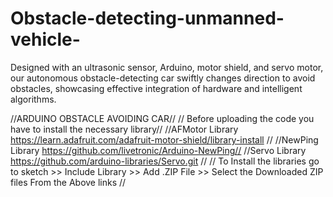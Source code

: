 # Obstacle-detecting-unmanned-vehicle-
Designed with an ultrasonic sensor, Arduino, motor shield, and servo motor, our autonomous obstacle-detecting car swiftly changes direction to avoid obstacles, showcasing effective integration of hardware and intelligent algorithms.

//ARDUINO OBSTACLE AVOIDING CAR//
// Before uploading the code you have to install the necessary library//
//AFMotor Library https://learn.adafruit.com/adafruit-motor-shield/library-install //
//NewPing Library https://github.com/livetronic/Arduino-NewPing// 
//Servo Library https://github.com/arduino-libraries/Servo.git //
// To Install the libraries go to sketch >> Include Library >> Add .ZIP File >> Select the Downloaded ZIP files From the Above links //
